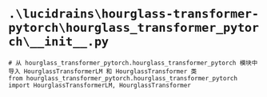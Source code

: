 # `.\lucidrains\hourglass-transformer-pytorch\hourglass_transformer_pytorch\__init__.py`

```
# 从 hourglass_transformer_pytorch.hourglass_transformer_pytorch 模块中导入 HourglassTransformerLM 和 HourglassTransformer 类
from hourglass_transformer_pytorch.hourglass_transformer_pytorch import HourglassTransformerLM, HourglassTransformer
```